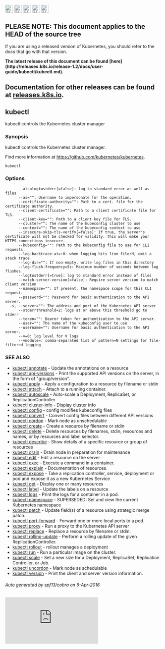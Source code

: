 <!-- BEGIN MUNGE: UNVERSIONED_WARNING -->

<!-- BEGIN STRIP_FOR_RELEASE -->

<img src="http://kubernetes.io/img/warning.png" alt="WARNING"
     width="25" height="25">
<img src="http://kubernetes.io/img/warning.png" alt="WARNING"
     width="25" height="25">
<img src="http://kubernetes.io/img/warning.png" alt="WARNING"
     width="25" height="25">
<img src="http://kubernetes.io/img/warning.png" alt="WARNING"
     width="25" height="25">
<img src="http://kubernetes.io/img/warning.png" alt="WARNING"
     width="25" height="25">

<h2>PLEASE NOTE: This document applies to the HEAD of the source tree</h2>

If you are using a released version of Kubernetes, you should
refer to the docs that go with that version.

<!-- TAG RELEASE_LINK, added by the munger automatically -->
<strong>
The latest release of this document can be found
[here](http://releases.k8s.io/release-1.2/docs/user-guide/kubectl/kubectl.md).

Documentation for other releases can be found at
[releases.k8s.io](http://releases.k8s.io).
</strong>
--

<!-- END STRIP_FOR_RELEASE -->

<!-- END MUNGE: UNVERSIONED_WARNING -->

## kubectl

kubectl controls the Kubernetes cluster manager

### Synopsis


kubectl controls the Kubernetes cluster manager.

Find more information at https://github.com/kubernetes/kubernetes.

```
kubectl
```

### Options

```
      --alsologtostderr[=false]: log to standard error as well as files
      --as="": Username to impersonate for the operation.
      --certificate-authority="": Path to a cert. file for the certificate authority.
      --client-certificate="": Path to a client certificate file for TLS.
      --client-key="": Path to a client key file for TLS.
      --cluster="": The name of the kubeconfig cluster to use
      --context="": The name of the kubeconfig context to use
      --insecure-skip-tls-verify[=false]: If true, the server's certificate will not be checked for validity. This will make your HTTPS connections insecure.
      --kubeconfig="": Path to the kubeconfig file to use for CLI requests.
      --log-backtrace-at=:0: when logging hits line file:N, emit a stack trace
      --log-dir="": If non-empty, write log files in this directory
      --log-flush-frequency=5s: Maximum number of seconds between log flushes
      --logtostderr[=true]: log to standard error instead of files
      --match-server-version[=false]: Require server version to match client version
      --namespace="": If present, the namespace scope for this CLI request.
      --password="": Password for basic authentication to the API server.
  -s, --server="": The address and port of the Kubernetes API server
      --stderrthreshold=2: logs at or above this threshold go to stderr
      --token="": Bearer token for authentication to the API server.
      --user="": The name of the kubeconfig user to use
      --username="": Username for basic authentication to the API server.
      --v=0: log level for V logs
      --vmodule=: comma-separated list of pattern=N settings for file-filtered logging
```

### SEE ALSO

* [kubectl annotate](kubectl_annotate.md)	 - Update the annotations on a resource
* [kubectl api-versions](kubectl_api-versions.md)	 - Print the supported API versions on the server, in the form of "group/version".
* [kubectl apply](kubectl_apply.md)	 - Apply a configuration to a resource by filename or stdin
* [kubectl attach](kubectl_attach.md)	 - Attach to a running container.
* [kubectl autoscale](kubectl_autoscale.md)	 - Auto-scale a Deployment, ReplicaSet, or ReplicationController
* [kubectl cluster-info](kubectl_cluster-info.md)	 - Display cluster info
* [kubectl config](kubectl_config.md)	 - config modifies kubeconfig files
* [kubectl convert](kubectl_convert.md)	 - Convert config files between different API versions
* [kubectl cordon](kubectl_cordon.md)	 - Mark node as unschedulable
* [kubectl create](kubectl_create.md)	 - Create a resource by filename or stdin
* [kubectl delete](kubectl_delete.md)	 - Delete resources by filenames, stdin, resources and names, or by resources and label selector.
* [kubectl describe](kubectl_describe.md)	 - Show details of a specific resource or group of resources
* [kubectl drain](kubectl_drain.md)	 - Drain node in preparation for maintenance
* [kubectl edit](kubectl_edit.md)	 - Edit a resource on the server
* [kubectl exec](kubectl_exec.md)	 - Execute a command in a container.
* [kubectl explain](kubectl_explain.md)	 - Documentation of resources.
* [kubectl expose](kubectl_expose.md)	 - Take a replication controller, service, deployment or pod and expose it as a new Kubernetes Service
* [kubectl get](kubectl_get.md)	 - Display one or many resources
* [kubectl label](kubectl_label.md)	 - Update the labels on a resource
* [kubectl logs](kubectl_logs.md)	 - Print the logs for a container in a pod.
* [kubectl namespace](kubectl_namespace.md)	 - SUPERSEDED: Set and view the current Kubernetes namespace
* [kubectl patch](kubectl_patch.md)	 - Update field(s) of a resource using strategic merge patch.
* [kubectl port-forward](kubectl_port-forward.md)	 - Forward one or more local ports to a pod.
* [kubectl proxy](kubectl_proxy.md)	 - Run a proxy to the Kubernetes API server
* [kubectl replace](kubectl_replace.md)	 - Replace a resource by filename or stdin.
* [kubectl rolling-update](kubectl_rolling-update.md)	 - Perform a rolling update of the given ReplicationController.
* [kubectl rollout](kubectl_rollout.md)	 - rollout manages a deployment
* [kubectl run](kubectl_run.md)	 - Run a particular image on the cluster.
* [kubectl scale](kubectl_scale.md)	 - Set a new size for a Deployment, ReplicaSet, Replication Controller, or Job.
* [kubectl uncordon](kubectl_uncordon.md)	 - Mark node as schedulable
* [kubectl version](kubectl_version.md)	 - Print the client and server version information.

###### Auto generated by spf13/cobra on 5-Apr-2016

<!-- BEGIN MUNGE: GENERATED_ANALYTICS -->
[![Analytics](https://kubernetes-site.appspot.com/UA-36037335-10/GitHub/docs/user-guide/kubectl/kubectl.md?pixel)]()
<!-- END MUNGE: GENERATED_ANALYTICS -->

